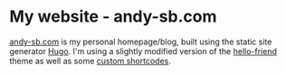 # My website - andy-sb.com

[andy-sb.com][1] is my personal homepage/blog, built using the static
site generator [Hugo][2]. I'm using a slightly modified version of the
[hello-friend][3] theme as well as some [custom shortcodes][4].

[1]: https://andy-sb.com
[2]: https://gohugo.io
[3]: https://github.com/panr/hugo-theme-hello-friend
[4]: /layouts/shortcodes
